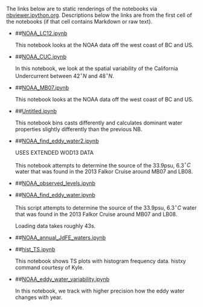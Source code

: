The links below are to static renderings of the notebooks via
[nbviewer.ipython.org](http://nbviewer.ipython.org/).
Descriptions below the links are from the first cell of the notebooks
(if that cell contains Markdown or raw text).

* ##[NOAA_LC12.ipynb](http://nbviewer.ipython.org/urls/bitbucket.org/canyonsubc/falkor_upwelling/raw/tip/1_Notebooks/NOAA_LC12.ipynb)  
    
    This notebook looks at the NOAA data off the west coast of BC and US.  

* ##[NOAA_CUC.ipynb](http://nbviewer.ipython.org/urls/bitbucket.org/canyonsubc/falkor_upwelling/raw/tip/1_Notebooks/NOAA_CUC.ipynb)  
    
    In this notebook, we look at the spatial variability of the California Undercurrent between $42^\circ N$ and $48^\circ N$.  

* ##[NOAA_MB07.ipynb](http://nbviewer.ipython.org/urls/bitbucket.org/canyonsubc/falkor_upwelling/raw/tip/1_Notebooks/NOAA_MB07.ipynb)  
    
    This notebook looks at the NOAA data off the west coast of BC and US.  

* ##[Untitled.ipynb](http://nbviewer.ipython.org/urls/bitbucket.org/canyonsubc/falkor_upwelling/raw/tip/1_Notebooks/Untitled.ipynb)  
    
    This notebook bins casts differently and calculates dominant water properties slightly differently than the previous NB.  

* ##[NOAA_find_eddy_water2.ipynb](http://nbviewer.ipython.org/urls/bitbucket.org/canyonsubc/falkor_upwelling/raw/tip/1_Notebooks/NOAA_find_eddy_water2.ipynb)  
    
    USES EXTENDED WOD13 DATA  
      
    This notebook attempts to determine the source of the 33.9psu, 6.3$^\circ C$ water that was found in the 2013 Falkor Cruise around MB07 and LB08.  

* ##[NOAA_observed_levels.ipynb](http://nbviewer.ipython.org/urls/bitbucket.org/canyonsubc/falkor_upwelling/raw/tip/1_Notebooks/NOAA_observed_levels.ipynb)  
    
* ##[NOAA_find_eddy_water.ipynb](http://nbviewer.ipython.org/urls/bitbucket.org/canyonsubc/falkor_upwelling/raw/tip/1_Notebooks/NOAA_find_eddy_water.ipynb)  
    
    This script attempts to determine the source of the 33.9psu, 6.3$^\circ C$ water that was found in the 2013 Falkor Cruise around MB07 and LB08.  
      
    Loading data takes roughly 43s.  

* ##[NOAA_annual_JdFE_waters.ipynb](http://nbviewer.ipython.org/urls/bitbucket.org/canyonsubc/falkor_upwelling/raw/tip/1_Notebooks/NOAA_annual_JdFE_waters.ipynb)  
    
* ##[hist_TS.ipynb](http://nbviewer.ipython.org/urls/bitbucket.org/canyonsubc/falkor_upwelling/raw/tip/1_Notebooks/hist_TS.ipynb)  
    
    This notebook shows TS plots with histogram frequency data. histxy command courtesy of Kyle.  

* ##[NOAA_eddy_water_variability.ipynb](http://nbviewer.ipython.org/urls/bitbucket.org/canyonsubc/falkor_upwelling/raw/tip/1_Notebooks/NOAA_eddy_water_variability.ipynb)  
    
    In this notebook, we track with higher precision how the eddy water changes with year.  

